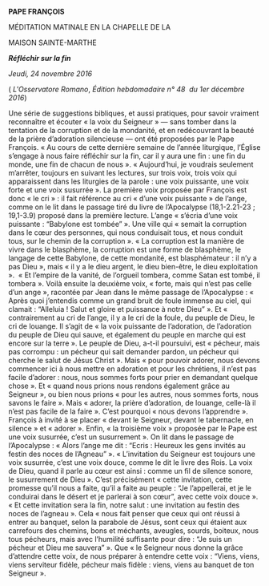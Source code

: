 **PAPE FRANÇOIS**

MÉDITATION MATINALE EN LA CHAPELLE DE LA

MAISON SAINTE-MARTHE

***Réfléchir sur la fin***

*Jeudi, 24 novembre 2016*

( *L'Osservatore Romano*, *Édition hebdomadaire n° 48  du 1er décembre 2016*)

Une série de suggestions bibliques, et aussi pratiques, pour savoir vraiment reconnaître et écouter « la voix du Seigneur » — sans tomber dans la tentation de la corruption et de la mondanité, et en redécouvrant la beauté de la prière d’adoration silencieuse — ont été proposées par le Pape François. « Au cours de cette dernière semaine de l’année liturgique, l’Église s’engage à nous faire réfléchir sur la fin, car il y aura une fin : une fin du monde, une fin de chacun de nous ». « Aujourd’hui, je voudrais seulement m’arrêter, toujours en suivant les lectures, sur trois voix, trois voix qui apparaissent dans les liturgies de la parole : une voix puissante, une voix forte et une voix susurrée ». La première voix proposée par François est donc « le cri » : il fait référence au cri « d’une voix puissante » de l’ange, comme on le lit dans le passage tiré du livre de l’Apocalypse (18,1-2.21-23 ; 19,1-3.9) proposé dans la première lecture. L’ange « s’écria d’une voix puissante : “Babylone est tombée” ». Une ville qui « semait la corruption dans le cœur des personnes, qui nous conduisait tous, et nous conduit tous, sur le chemin de la corruption ». « La corruption est la manière de vivre dans le blasphème, la corruption est une forme de blasphème, le langage de cette Babylone, de cette mondanité, est blasphémateur : il n’y a pas Dieu », mais « il y a le dieu argent, le dieu bien-être, le dieu exploitation ».  « Et l’empire de la vanité, de l’orgueil tombera, comme Satan est tombé, il tombera ». Voilà ensuite la deuxième voix, « forte, mais qui n’est pas celle d’un ange », racontée par Jean dans le même passage de l’Apocalypse : « Après quoi j’entendis comme un grand bruit de foule immense au ciel, qui clamait : “Alleluia ! Salut et gloire et puissance à notre Dieu” ». Et « contrairement au cri de l’ange, il y a le cri de la foule, du peuple de Dieu, le cri de louange. Il s’agit de « la voix puissante de l’adoration, de l’adoration du peuple de Dieu qui sauve, et également du peuple en marche qui est encore sur la terre ». Le peuple de Dieu, a-t-il poursuivi, est « pécheur, mais pas corrompu : un pécheur qui sait demander pardon, un pécheur qui cherche le salut de Jésus Christ ». Mais « pour pouvoir adorer, nous devons commencer ici à nous mettre en adoration et pour les chrétiens, il n’est pas facile d’adorer : nous, nous sommes forts pour prier en demandant quelque chose ». Et « quand nous prions nous rendons également grâce au Seigneur », ou bien nous prions « pour les autres, nous sommes forts, nous savons le faire ». Mais « adorer, la prière d’adoration, de louange, celle-là il n’est pas facile de la faire ». C’est pourquoi « nous devons l’apprendre ». François à invité à se placer « devant le Seigneur, devant le tabernacle, en silence » et « adorer ». Enfin, « la troisième voix » proposée par le Pape est une voix susurrée, c’est un susurrement ». On lit dans le passage de l’Apocalypse : « Alors l’ange me dit : “Ecris : Heureux les gens invités au festin des noces de l’Agneau” ». « L’invitation du Seigneur est toujours une voix susurrée, c’est une voix douce, comme le dit le livre des Rois. La voix de Dieu, quand il parle au cœur est ainsi : comme un fil de silence sonore, le susurrement de Dieu ». C’est précisément « cette invitation, cette promesse qu’il nous a faite, qu’il a faite au peuple : “Je l’appellerai, et je le conduirai dans le désert et je parlerai à son cœur”, avec cette voix douce ». « Et cette invitation sera la fin, notre salut : une invitation au festin des noces de l’agneau ». Cela « nous fait penser que ceux qui ont réussi à entrer au banquet, selon la parabole de Jésus, sont ceux qui étaient aux carrefours des chemins, bons et méchants, aveugles, sourds, boiteux, nous tous pécheurs, mais avec l’humilité suffisante pour dire : “Je suis un pécheur et Dieu me sauvera” ». Que « le Seigneur nous donne la grâce d’attendre cette voix, de nous préparer à entendre cette voix : “Viens, viens, viens serviteur fidèle, pécheur mais fidèle : viens, viens au banquet de ton Seigneur ».